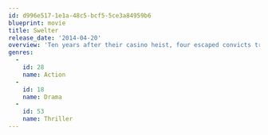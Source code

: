 ```yaml
---
id: d996e517-1e1a-48c5-bcf5-5ce3a84959b6
blueprint: movie
title: Swelter
release_date: '2014-04-20'
overview: 'Ten years after their casino heist, four escaped convicts trace their former partner to a desert town, where he is now a lawman with no memory of his criminal past.'
genres:
  -
    id: 28
    name: Action
  -
    id: 18
    name: Drama
  -
    id: 53
    name: Thriller
---
```

